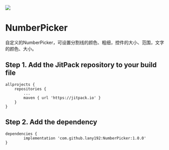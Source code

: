 [![](https://jitpack.io/v/lany192/NumberPicker.svg)](https://jitpack.io/#lany192/NumberPicker)

# NumberPicker

自定义的NumberPicker，可设置分割线的颜色、粗细，控件的大小、范围，文字的颜色、大小。

## Step 1. Add the JitPack repository to your build file

	allprojects {
		repositories {
			...
			maven { url 'https://jitpack.io' }
		}
	}

## Step 2. Add the dependency

    dependencies {
            implementation 'com.github.lany192:NumberPicker:1.0.0'
    }
    